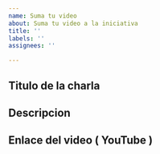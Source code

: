 ```yaml
---
name: Suma tu video
about: Suma tu video a la iniciativa
title: ''
labels: ''
assignees: ''

---
```


## Titulo de la charla 

## Descripcion

## Enlace del video ( YouTube )
